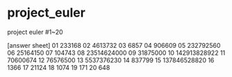 # project_euler
project euler #1~20

[answer sheet]
01 233168
02 4613732
03 6857
04 906609
05 232792560
06 25164150
07 104743
08 23514624000
09 31875000
10 142913828922
11 70600674
12 76576500
13 5537376230
14 837799
15 137846528820
16 1366
17 21124
18 1074
19 171
20 648
